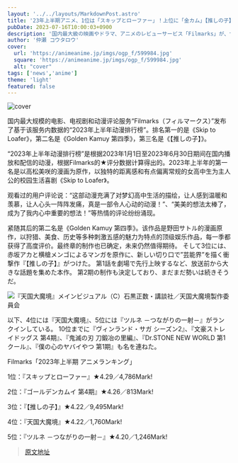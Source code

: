 ```yaml
---
layout: '../../layouts/MarkdownPost.astro'
title: '23年上半期アニメ、1位は「スキップとローファー」！上位に「金カム」【推しの子】も「Filmarks」ランキング'
pubDate: 2023-07-16T10:00:03+0900
description: '国内最大級の映画やドラマ、アニメのレビューサービス「Filmarks」が、サービス内のデータに基づいた「2023年上半期 アニメランキング」を発表した。1位に輝いたのは『スキップとローファー』で、2位に『ゴールデンカムイ 第4期』、3位に『【推しの子】』が続いた。'
author: '仲瀬 コウタロウ'
cover:
  url: 'https://animeanime.jp/imgs/ogp_f/599984.jpg'
  square: 'https://animeanime.jp/imgs/ogp_f/599984.jpg'
  alt: "cover"
tags: ['news','anime']
theme: 'light'
featured: false
---
```


![cover](https://animeanime.jp/imgs/ogp_f/599984.jpg)

国内最大规模的电影、电视剧和动漫评论服务“Filmarks（フィルマークス）”发布了基于该服务内数据的“2023年上半年动漫排行榜”。排名第一的是《Skip to Loafer》，第二名是《Golden Kamuy 第四季》，第三名是《【推しの子】》。

“2023年上半年动漫排行榜”是根据2023年1月1日至2023年6月30日期间在国内播放和配信的动漫，根据Filmarks的★评分数据计算得出的。2023年上半年的第一名是以高松美咲的漫画为原作，以独特的距离感和有点偏离常规的女高中生为主人公的校园生活喜剧《Skip to Loafer》。

观看过的用户评论说：“这部动漫充满了对梦幻高中生活的描绘，让人感到温暖和羡慕，让人心头一阵阵发痛，真是一部令人心动的动漫！”、“美美的想法太棒了，成为了我内心中重要的想法！”等热情的评论纷纷涌现。

紧随其后的第二名是《Golden Kamuy 第四季》。该作品是野田サトル的漫画原作，以狩猎、美食、历史等多种刺激五感的魅力为特点的顶级娱乐作品，每一季都获得了高度评价。最终章的制作也已确定，未来仍然值得期待。
そして3位には、赤坂アカと横槍メンゴによるマンガを原作に、新しい切り口で”芸能界”を描く衝撃作『【推しの子】』がつけた。 第1話を劇場で先行上映するなど、放送前から大きな話題を集めた本作。 第2期の制作も決定しており、まだまだ勢いは続きそうだ。

![『天国大魔境』メインビジュアル（C）石黒正数・講談社／天国大魔境製作委員会](https://animeanime.jp/imgs/zoom/600016.jpg)

以下、4位には『天国大魔境』、5位には『ツルネ －つながりの一射－』がランクインしている。 10位までに『ヴィンランド・サガ シーズン2』、『文豪ストレイドッグス 第4期』、『鬼滅の刃 刀鍛冶の里編』、『Dr.STONE NEW WORLD 第1クール』、『僕の心のヤバイやつ 第1期』も名を連ねた。

Filmarks「2023年上半期 アニメランキング」

1位：『スキップとローファー』★4.29／4,786Mark!

2位：『ゴールデンカムイ 第4期』★4.26／813Mark!

3位：『【推しの子】』★4.22／9,495Mark!

4位：『天国大魔境』★4.22／1,760Mark!

5位：『ツルネ －つながりの一射－』★4.20／1,246Mark!

>[原文地址](https://animeanime.jp/article/2023/07/16/78638.html)  